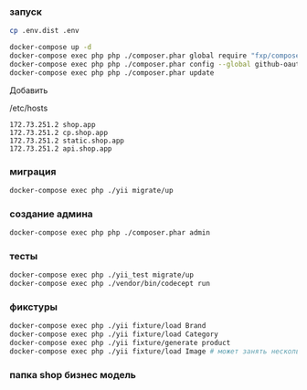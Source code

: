 ### запуск
```bash
cp .env.dist .env

docker-compose up -d
docker-compose exec php php ./composer.phar global require "fxp/composer-asset-plugin:^1.2.0"
docker-compose exec php php ./composer.phar config --global github-oauth.github.com 'enter your github token'
docker-compose exec php php ./composer.phar update
```

Добавить

/etc/hosts
```
172.73.251.2 shop.app
172.73.251.2 cp.shop.app
172.73.251.2 static.shop.app
172.73.251.2 api.shop.app
``` 


### миграция
```bash
docker-compose exec php ./yii migrate/up
```

### создание админа
```bash
docker-compose exec php php ./composer.phar admin
```

### тесты
```bash
docker-compose exec php ./yii_test migrate/up
docker-compose exec php ./vendor/bin/codecept run
```

### фикстуры
```bash
docker-compose exec php ./yii fixture/load Brand
docker-compose exec php ./yii fixture/load Category
docker-compose exec php ./yii fixture/generate product
docker-compose exec php ./yii fixture/load Image # может занять несколько минут
```

### папка shop бизнес модель
